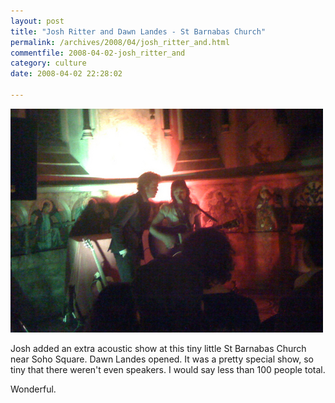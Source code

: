```yaml
---
layout: post
title: "Josh Ritter and Dawn Landes - St Barnabas Church"
permalink: /archives/2008/04/josh_ritter_and.html
commentfile: 2008-04-02-josh_ritter_and
category: culture
date: 2008-04-02 22:28:02

---
```


<a href="/assets/images/Josh_Ritter_Dawn_Landis.jpg"><img alt="Josh_Ritter_Dawn_Landis.jpg" src="/assets/images/Josh_Ritter_Dawn_Landis-thumb.jpg" width="500" height="358" class="photo right" /></a>

Josh added an extra acoustic show at this tiny little St Barnabas Church near Soho Square. Dawn Landes opened. It was a pretty special show, so tiny that there weren't even speakers. I would say less than 100 people total.

Wonderful.
